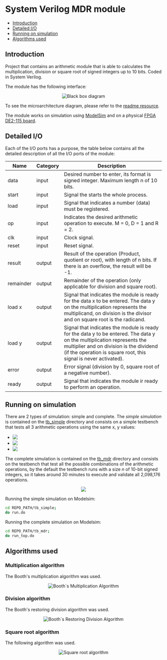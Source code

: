 # System Verilog MDR module
- [Introduction](#introduction)
- [Detailed I/O](#detailed-io)
- [Running on simulation](#running-on-simulation)
- [Algorithms used](#algorithms-used)

## Introduction
Project that contains an arithmetic module that is able to calculates the multiplication, division or square root of signed integers up to 10 bits. Coded in System Verilog.

The module has the following interface:
<div align='center'>
<img src='./readme_resources/black-box-diagram.png' alt='Black box diagram'>
</div>

To see the microarchitecture diagram, please refer to the [readme resource](https://github.com/GustavoRuedaEnriquez/mdr-sv/blob/master/readme_resources/microarchitecture-diagram.svg).

The module works on simulation using [ModelSim](https://www.intel.com/content/www/us/en/software/programmable/quartus-prime/model-sim.html) and on a physical [FPGA DE2-115 board](https://fpgacloud.intel.com/devstore/board/altera-de2-115-development-and-education-board/).

## Detailed I/O
Each of the I/O ports has a purpose, the table below contains all the detailed description of all the I/O ports of the module:

| Name      | Category | Description                                                                                                                                                                                  |
|-----------|----------|----------------------------------------------------------------------------------------------------------------------------------------------------------------------------------------------|
| data      | input    | Desired number to enter, its format is signed integer. Maximum length n of 10 bits.                                                                                                          |
| start     | input    | Signal the starts the whole process.                                                                                                                                                         |
| load      | input    | Signal that indicates a number (data) must be registered.                                                                                                                                    |
| op        | input    | Indicates the desired arithmetic operation to execute. M = 0, D = 1 and R = 2.                                                                                                               |
| clk       | input    | Clock signal.                                                                                                                                                                                |
| reset     | input    | Reset signal.                                                                                                                                                                                |
| result    | output   | Result of the operation (Product, quotient or root), with length of n bits. If there is an overflow, the result will be -1.                                                                  |
| remainder | output   | Remainder of the operation (only applicable for division and square root).                                                                                                                   |
| load x    | output   | Signal that indicates the module is ready for the data x to be entered. The data y on the multiplication represents the multiplicand, on division is the divisor and on square root is the radicand. |
| load y    | output   | Signal that indicates the module is ready for the data y to be entered. The data y on the multiplication represents the multiplier and on division is the dividend (if the operation is square root, this signal is never activated). |
| error     | output   | Error signal (division by 0, square root of a negative number).                                                                                                                              |
| ready     | output   | Signal that indicates the module ir ready to perform an operation.                                                                                                                           |

## Running on simulation
There are 2 types of simulation: simple and complete. The _simple simulation_ is contained on the [tb_simple](https://github.com/GustavoRuedaEnriquez/mdr-sv/blob/master/tb_simple/) directory and consists on a simple testbench that tests all 3 arithmetic operations using the same x, y values:

* <!-- $37(5)$ --> <img style="transform: translateY(0.1em); background: white;" src="https://render.githubusercontent.com/render/math?math=37(5)">
* <!-- $\frac{37}{5}$ --> <img style="transform: translateY(0.1em); background: white;" src="https://render.githubusercontent.com/render/math?math=%5Cfrac%7B37%7D%7B5%7D">
* <!-- $\sqrt{37}$ --> <img style="transform: translateY(0.1em); background: white;" src="https://render.githubusercontent.com/render/math?math=%5Csqrt%7B37%7D">

The complete simulation is contained on the [tb_mdr](https://github.com/GustavoRuedaEnriquez/mdr-sv/blob/master/tb_simple/) directory and consists on the testbench that test all the possible combinations of the arithmetic operations, by the default the testbench runs with a size _n_ of 10-bit signed integers, so it takes around 30 minutes to execute and validate all 2,098,176 operations.

<!-- $$
\begin{aligned}
 operations =  2^{2n+1} + 2^{n}
\end{aligned}
$$ --> 
<div align="center"><img style="background: white;" src="https://render.githubusercontent.com/render/math?math=%5Cbegin%7Baligned%7D%0D%0A%20operations%20%3D%20%202%5E%7B2n%2B1%7D%20%2B%202%5E%7Bn%7D%0D%0A%5Cend%7Baligned%7D%0D"></div>

Running the simple simulation on Modelsim:
```bash
cd REPO_PATH/tb_simple;
do run.do
```

Running the complete simulation on Modelsim:
```bash
cd REPO_PATH/tb_mdr;
do run_top.do
```

## Algorithms used
### Multiplication algorithm
The Booth's multiplication algorithm was used.
<div align='center'>
<img src='./readme_resources/algorithm-booths-multiplication.drawio.png' alt='Booth`s Multiplication Algorithm'>
</div>

### Division algorithm
The Booth's restoring division algorithm was used.
<div align='center'>
<img src='./readme_resources/algorithm-booths-restoring-division.drawio.png' alt='Booth`s Restoring Division Algorithm'>
</div>

### Square root algorithm
The following algorithm was used.
<div align='center'>
<img src='./readme_resources/algorithm-square-root.drawio.png' alt='Square root algorithm'>
</div>